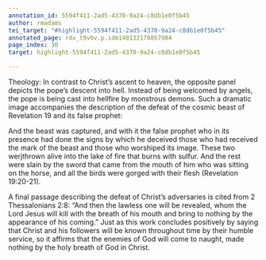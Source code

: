 ```yaml
---
annotation_id: 5594f411-2ad5-4370-9a24-c8db1e0f5b45
author: rmadams
tei_target: "#highlight-5594f411-2ad5-4370-9a24-c8db1e0f5b45"
annotated_page: rdx_t9v6v.p.idm140132178857904
page_index: 30
target: highlight-5594f411-2ad5-4370-9a24-c8db1e0f5b45

---
```

Theology: In contrast to Christ’s ascent to heaven, the opposite panel depicts the pope’s descent into hell. Instead of being welcomed by angels, the pope is being cast into hellfire by monstrous demons. Such a dramatic image accompanies the description of the defeat of the cosmic beast of Revelation 19 and its false prophet: 

And the beast was captured, and with it the false prophet who in its presence had done the signs by which he deceived those who had received the mark of the beast and those who worshiped its image. These two werjthrown alive into the lake of fire that burns with sulfur. And the rest were slain by the sword that came from the mouth of him who was sitting on the horse, and all the birds were gorged with their flesh (Revelation 19:20-21). 

A final passage describing the defeat of Christ’s adversaries is cited from 2 Thessalonians 2:8: “And then the lawless one will be revealed, whom the Lord Jesus will kill with the breath of his mouth and bring to nothing by the appearance of his coming.” Just as this work concludes positively by saying that Christ and his followers will be known throughout time by their humble service, so it affirms that the enemies of God will come to naught, made nothing by the holy breath of God in Christ. 
